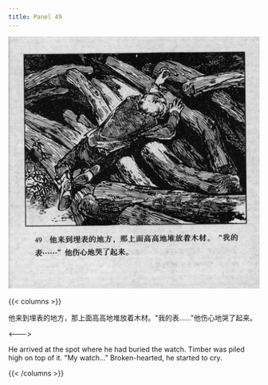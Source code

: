 ```yaml
---
title: Panel 49
---
```


![biao page](./../../../images/biao/seifert0726_biao_0053_049.jpg)

{{< columns >}}

他来到埋表的地方，那上面高高地堆放着木材。"我的表......"他伤心地哭了起来。

<--->

He arrived at the spot where he had buried the watch. Timber was piled high on top of it. "My watch..." Broken-hearted, he started to cry.

{{< /columns >}}